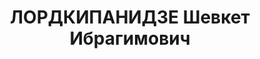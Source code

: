 ---
title: ЛОРДКИПАНИДЗЕ Шевкет Ибрагимович
description: '- умер в 1937, с 1928 член ВКП(б)

  Послужной список

  13.41 - .1937\t 2-й секретарь Аджарского областного комитета КП(б) Грузии

  1937\t арестован

  1 Постановление VII-го пленума Аджарского областного комитета КП(б) Грузии'
---